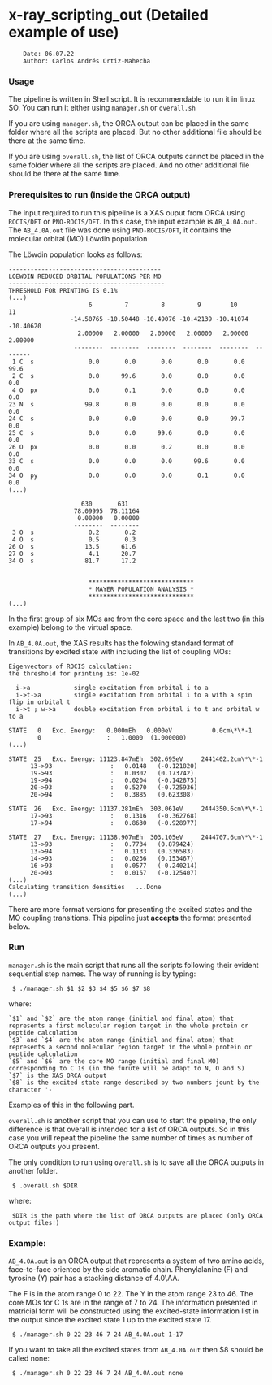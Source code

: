 # x-ray_scripting_out (Detailed example of use)

```
    Date: 06.07.22
    Author: Carlos Andrés Ortiz-Mahecha

```


### Usage

The pipeline is written in Shell script. It is recommendable to run it in linux SO.
You can run it either using `manager.sh` or `overall.sh`

If you are using `manager.sh`, the ORCA output can be placed in the same folder where all the scripts are placed.
But no other additional file should be there at the same time.

If you are using `overall.sh`, the list of ORCA outputs cannot be placed in the same folder where all the scripts are placed.
And no other additional file should be there at the same time.

### Prerequisites to run (inside the ORCA output)

The input required to run this pipeline is a XAS ouput from ORCA using `ROCIS/DFT` or `PNO-ROCIS/DFT`.
In this case, the input example is `AB_4.0A.out`.
The `AB_4.0A.out` file was done using `PNO-ROCIS/DFT`, it contains the molecular orbital (MO) L&ouml;wdin population

The L&ouml;wdin population looks as follows:

```
------------------------------------------
LOEWDIN REDUCED ORBITAL POPULATIONS PER MO
-------------------------------------------
THRESHOLD FOR PRINTING IS 0.1%
(...)
                      6         7         8         9        10        11   
                 -14.50765 -10.50448 -10.49076 -10.42139 -10.41074 -10.40620
                   2.00000   2.00000   2.00000   2.00000   2.00000   2.00000
                  --------  --------  --------  --------  --------  --------
 1 C  s               0.0       0.0       0.0       0.0       0.0      99.6
 2 C  s               0.0      99.6       0.0       0.0       0.0       0.0
 4 O  px              0.0       0.1       0.0       0.0       0.0       0.0
23 N  s              99.8       0.0       0.0       0.0       0.0       0.0
24 C  s               0.0       0.0       0.0       0.0      99.7       0.0
25 C  s               0.0       0.0      99.6       0.0       0.0       0.0
26 O  px              0.0       0.0       0.2       0.0       0.0       0.0
33 C  s               0.0       0.0       0.0      99.6       0.0       0.0
34 O  py              0.0       0.0       0.0       0.1       0.0       0.0
(...)

                    630       631   
                  78.09995  78.11164
                   0.00000   0.00000
                  --------  --------
 3 O  s               0.2       0.2
 4 O  s               0.5       0.3
26 O  s              13.5      61.6
27 O  s               4.1      20.7
34 O  s              81.7      17.2


                      *****************************
                      * MAYER POPULATION ANALYSIS *
                      *****************************
(...)
```

In the first group of six MOs are from the core space and the last two (in this example) belong to the virtual space.

In `AB_4.0A.out`, the XAS results has the folowing standard format of transitions by excited state with including the list of coupling MOs:

```
Eigenvectors of ROCIS calculation:
the threshold for printing is: 1e-02

  i->a            single excitation from orbital i to a
  i->t->a         single excitation from orbital i to a with a spin flip in orbital t
  i->t ; w->a     double excitation from orbital i to t and orbital w to a

STATE   0   Exc. Energy:   0.000mEh   0.000eV           0.0cm\*\*-1
        0                  :   1.0000  (1.000000)
(...)

STATE  25   Exc. Energy: 11123.847mEh  302.695eV     2441402.2cm\*\*-1
      13->93                :   0.0148   (-0.121820)
      19->93                :   0.0302   (0.173742)
      19->94                :   0.0204   (-0.142875)
      20->93                :   0.5270   (-0.725936)
      20->94                :   0.3885   (0.623308)

STATE  26   Exc. Energy: 11137.281mEh  303.061eV     2444350.6cm\*\*-1
      17->93                :   0.1316   (-0.362768)
      17->94                :   0.8630   (-0.928977)

STATE  27   Exc. Energy: 11138.907mEh  303.105eV     2444707.6cm\*\*-1
      13->93                :   0.7734   (0.879424)
      13->94                :   0.1133   (0.336583)
      14->93                :   0.0236   (0.153467)
      16->93                :   0.0577   (-0.240214)
      20->93                :   0.0157   (-0.125407)
(...)
Calculating transition densities   ...Done
(...)
```

There are more format versions for presenting the excited states and the MO coupling transitions.
This pipeline just **accepts** the format presented below.

### Run

`manager.sh` is the main script that runs all the scripts following their evident sequential step names. 
The way of running is by typing:

     $ ./manager.sh $1 $2 $3 $4 $5 $6 $7 $8

where:

    `$1` and `$2` are the atom range (initial and final atom) that represents a first molecular region target in the whole protein or peptide calculation
    `$3` and `$4` are the atom range (initial and final atom) that represents a second molecular region target in the whole protein or peptide calculation
    `$5` and `$6` are the core MO range (initial and final MO) corresponding to C 1s (in the furute will be adapt to N, O and S)
    `$7` is the XAS ORCA output
    `$8` is the excited state range described by two numbers jount by the character '-'

Examples of this in the following part.

`overall.sh` is another script that you can use to start the pipeline, the only difference is that overall is intended for a list of ORCA outputs.
So in this case you will repeat the pipeline the same number of times as number of ORCA outputs you present.

The only condition to run using `overall.sh` is to save all the ORCA outputs in another folder.

     $ .overall.sh $DIR

where:
     
     $DIR is the path where the list of ORCA outputs are placed (only ORCA output files!)

### Example:

`AB_4.0A.out` is an ORCA output that represents a system of two amino acids, face-to-face oriented by the side aromatic chain.
Phenylalanine (F) and tyrosine (Y) pair has a stacking distance of 4.0\AA.

The F is in the atom range 0 to 22.
The Y in the atom range 23 to 46.
The core MOs for C 1s are in the range of 7 to 24.
The information presented in matricial form will be constructed using the excited-state information list in the output since the 
excited state 1 up to the excited state 17.

     $ ./manager.sh 0 22 23 46 7 24 AB_4.0A.out 1-17

If you want to take all the excited states from `AB_4.0A.out` then $8 should be called none:

     $ ./manager.sh 0 22 23 46 7 24 AB_4.0A.out none


